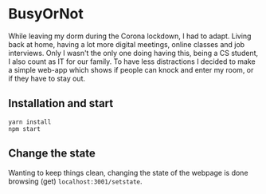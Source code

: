# BusyOrNot
While leaving my dorm during the Corona lockdown, I had to adapt. Living back at home, having a lot more digital meetings, online classes and job interviews. Only I wasn't the only one doing having this, being a CS student, I also count as IT for our family. To have less distractions I decided to make a simple web-app which shows if people can knock and enter my room, or if they have to stay out.  
## Installation and start 
`yarn install`  
`npm start`  
## Change the state
Wanting to keep things clean, changing the state of the webpage is done browsing (get) `localhost:3001/setstate`.
